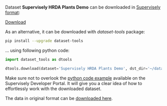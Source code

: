 Dataset **Supervisely HRDA Plants Demo** can be downloaded in [Supervisely format](https://developer.supervisely.com/api-references/supervisely-annotation-json-format):

 [Download](https://assets.supervisely.com/remote/eyJsaW5rIjogInMzOi8vc3VwZXJ2aXNlbHktZGF0YXNldHMvMjgxMV9TdXBlcnZpc2VseSBIUkRBIFBsYW50cyBEZW1vL3N1cGVydmlzZWx5LWhyZGEtcGxhbnRzLWRlbW8tRGF0YXNldE5pbmphLnRhciIsICJzaWciOiAiVVlBTCtvUkZnSjV6KzlkV2R2eVF4Tm1zYUtLNUg5RjEwSHloNFJLdWE0UT0ifQ==?response-content-disposition=attachment%3B%20filename%3D%22supervisely-hrda-plants-demo-DatasetNinja.tar%22)

As an alternative, it can be downloaded with *dataset-tools* package:
``` bash
pip install --upgrade dataset-tools
```

... using following python code:
``` python
import dataset_tools as dtools

dtools.download(dataset='Supervisely HRDA Plants Demo', dst_dir='~/dataset-ninja/')
```
Make sure not to overlook the [python code example](https://developer.supervisely.com/getting-started/python-sdk-tutorials/iterate-over-a-local-project) available on the Supervisely Developer Portal. It will give you a clear idea of how to effortlessly work with the downloaded dataset.

The data in original format can be [downloaded here](https://supervisely.com/blog/train-a-model-with-62-labeled-images-hrda-semi-supervised/).